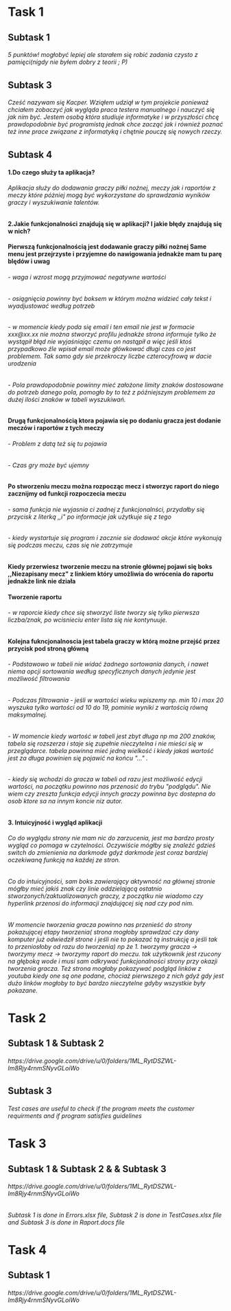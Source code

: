  <h1> Task 1
 <h2> Subtask 1
 <h6> 5 punktów! mogłobyć lepiej ale starałem się robić zadania czysto z pamięci(nigdy nie byłem dobry z teorii ; P)
 <h2> Subtask 3
 <h6> Cześć nazywam się Kacper. Wziąłem udziął w tym projekcie ponieważ chciałem zobaczyć jak wygląda praca testera manualnego i nauczyć się jak nim być. Jestem osobą która studiuje informatyke i w przyszłości chcę prawdopodobnie być programistą jednak chce zacząć jak i również poznać też inne prace związane z informatyką i chętnie pouczę się nowych rzeczy.
 <h2> Subtask 4
  <h4> 1.Do czego służy ta aplikacja?
 <h6> Aplikacja służy do dodawania graczy piłki nożnej, meczy jak i raportów z meczy które póżniej mogą być wykorzystane do sprawdzania wyników graczy i wyszukiwanie talentów.
  <h4> 2.Jakie funkcjonalności znajdują się w aplikacji? I jakie błędy znajdują się w nich?
  <h4> Pierwszą funkcjonalnością jest dodawanie graczy piłki nożnej
   Same menu jest przejrzyste i przyjemne do nawigowania jednakże mam tu parę blędów i uwag
   <h6> - waga i wzrost mogą przyjmować negatywne wartości
   <h6> - osiągnięcia powinny być boksem w którym można widzieć cały tekst i wyadjustować według potrzeb
   <h6> - w momencie kiedy poda się email i ten email nie jest w formacie xxx@xx.xx nie można stworzyć profilu jednakże strona informuje tylko że wystąpił błąd nie                 wyjaśniając czemu on nastąpił a więc jeśli ktoś przypadkowo źle wpisał email może główkować długi czas co jest problemem. Tak samo gdy sie przekroczy liczbe             czterocyfrową w dacie urodzenia
   <h6> - Pola prawdopodobnie powinny mieć założone limity znaków dostosowane do potrzeb danego pola, pomogło by to też z późniejszym problemem za dużej ilości znaków w           tabeli wyszukiwań.
  <h4> Drugą funkcjonalnością ktora pojawia się po dodaniu gracza jest dodanie meczów i raportów z tych meczy
  <h6>  - Problem z datą też się tu pojawia
  <h6>  - Czas gry może być ujemny
  <h4>  Po stworzeniu meczu można rozpocząc mecz i stworzyc raport do niego zacznijmy od funkcji rozpoczecia meczu
  <h6>  - sama funkcja nie wyjasnia ci zadnej z funkcjonalnści, przydałby się przycisk z literką ,,i" po informacje jak użytkuje się z tego
  <h6>  - kiedy wystartuje się program i zacznie sie dodawać akcje które wykonują się podczas meczu, czas się nie zatrzymuje
  <h4>  Kiedy przerwiesz tworzenie meczu na stronie głównej pojawi się boks ,,Niezapisany mecz" z linkiem który umożliwia do wrócenia do raportu jednakże link nie  działa
  <h4>  Tworzenie raportu
  <h6>  - w raporcie kiedy chce się stworzyć liste tworzy się tylko pierwsza liczba/znak, po wcisnieciu enter lista się nie kontynuuje.
  <h4>  Kolejna fukncjonalnoscia jest tabela graczy w którą możne przejść przez przycisk pod stroną główną
  <h6>  - Podstawowo w tabeli nie widać żadnego sortowania danych, i nawet niema opcji sortowania według specyficznych danych jedynie jest możliwość filtrowania
  <h6>  - Podczas filtrowania - jeśli w wartości wieku wpiszemy np. min 10 i max 20 wyszuka tylko wartości od 10 do 19, pominie wyniki z wartością równą maksymalnej.
  <h6>  - W momencie kiedy wartość w tabeli jest zbyt długa np ma 200 znaków, tabela się rozszerza i staje się zupełnie nieczytelna i nie mieści się w przeglądarce.
        tabela powinna mieć jedną wielkość i kiedy jakaś wartość jest za długa powinien się pojawić na końcu "..." .
  <h6>  - kiedy się wchodzi do gracza w tabeli od razu jest możliwość edycji wartości, na początku powinno nas przenosić do trybu "podglądu". Nie wiem czy zreszta               funkcja edycji innych graczy powinna byc dostepna do osob ktore sa na innym koncie niz autor.
 <h4> 3. Intuicyjność i wygląd aplikacji
 <h6> Co do wyglądu strony nie mam nic do zarzucenia, jest ma bardzo prosty wygląd co pomaga w czytelności. Oczywiście mógłby się znaleźć gdzieś switch do zmienienia na darkmode gdyż darkmode jest coraz bardziej oczekiwaną funkcją na każdej ze stron.
 <h6> Co do intuicyjności, sam boks zawierający aktywność na głównej stronie mógłby mieć jakiś znak czy linie oddzielającą ostatnio stworzonych/zaktualizowanych graczy, z początku nie wiadomo czy hyperlink przenosi do informacji znajdującej się nad czy pod nim.
<h6> W momencie tworzenia gracza powinno nas przenieść do strony pokazującej etapy tworzenia( strona mogłoby sprawdzać czy dany komputer już odwiedził strone i jeśli nie to pokazać tą instrukcję a jeśli tak to przeniosłoby od razu do tworzenia) np że 1. tworzymy gracza -> tworzymy mecz -> tworzymy raport do meczu. tak użytkownik jest rzucony na głęboką wode i musi sam odkrywać funkcjonalności strony przy okazji tworzenia gracza. Też strona mogłaby pokazywać podgląd linków z youtuba kiedy one są one podane, chociaż pierwszego z nich gdyż gdy jest dużo linków mogłoby to być bardzo nieczytelne gdyby wszystkie były pokazane.
 <h1> Task 2
 <h2> Subtask 1 & Subtask 2
 <h6> https://drive.google.com/drive/u/0/folders/1ML_RytDSZWL-Im8Rjy4rnmSNyvGLoiWo
 <h2> Subtask 3
 <h6> Test cases are useful to check if the program meets the customer requirments and if program satisfies guidelines 
 <h1> Task 3
 <h2> Subtask 1 & Subtask 2 & & Subtask 3
 <h6> https://drive.google.com/drive/u/0/folders/1ML_RytDSZWL-Im8Rjy4rnmSNyvGLoiWo
 <h6> Subtask 1 is done in Errors.xlsx file, Subtask 2 is done in TestCases.xlsx file and Subtask 3 is done in Raport.docs file
 <h1> Task 4
 <h2> Subtask 1 
 <h6> https://drive.google.com/drive/u/0/folders/1ML_RytDSZWL-Im8Rjy4rnmSNyvGLoiWo

